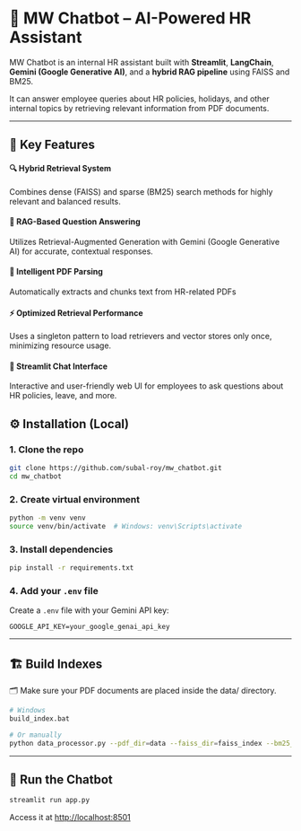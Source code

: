 # 🤖 MW Chatbot – AI-Powered HR Assistant

MW Chatbot is an internal HR assistant built with **Streamlit**, **LangChain**, **Gemini (Google Generative AI)**, and a **hybrid RAG pipeline** using FAISS and BM25.

It can answer employee queries about HR policies, holidays, and other internal topics by retrieving relevant information from PDF documents.

---

## 🚀 Key Features
#### 🔍 Hybrid Retrieval System
Combines dense (FAISS) and sparse (BM25) search methods for highly relevant and balanced results.

#### 🧠 RAG-Based Question Answering
Utilizes Retrieval-Augmented Generation with Gemini (Google Generative AI) for accurate, contextual responses.

#### 📄 Intelligent PDF Parsing
Automatically extracts and chunks text from HR-related PDFs

#### ⚡ Optimized Retrieval Performance
Uses a singleton pattern to load retrievers and vector stores only once, minimizing resource usage.

#### 💬 Streamlit Chat Interface
Interactive and user-friendly web UI for employees to ask questions about HR policies, leave, and more.

## ⚙️ Installation (Local)

### 1. Clone the repo

```bash
git clone https://github.com/subal-roy/mw_chatbot.git
cd mw_chatbot
````

### 2. Create virtual environment

```bash
python -m venv venv
source venv/bin/activate  # Windows: venv\Scripts\activate
```

### 3. Install dependencies

```bash
pip install -r requirements.txt
```

### 4. Add your `.env` file

Create a `.env` file with your Gemini API key:

```
GOOGLE_API_KEY=your_google_genai_api_key
```

---

## 🏗️ Build Indexes
🗂️ Make sure your PDF documents are placed inside the data/ directory.
```bash
# Windows
build_index.bat

# Or manually
python data_processor.py --pdf_dir=data --faiss_dir=faiss_index --bm25_dir=bm25_index
```

---

## 🧠 Run the Chatbot

```bash
streamlit run app.py
```

Access it at [http://localhost:8501](http://localhost:8501)